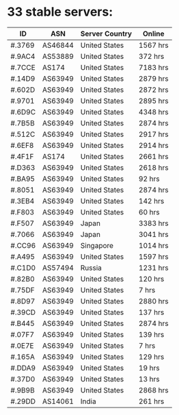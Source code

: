 # 33 stable servers:

| ID | ASN | Server Country | Online |
| ------ | ------ | ------ | ------ |
| #.3769 | AS46844 | United States | 1567 hrs |
| #.9AC4 | AS53889 | United States | 372 hrs |
| #.7CCE | AS174 | United States | 7183 hrs |
| #.14D9 | AS63949 | United States | 2879 hrs |
| #.602D | AS63949 | United States | 2872 hrs |
| #.9701 | AS63949 | United States | 2895 hrs |
| #.6D9C | AS63949 | United States | 4348 hrs |
| #.7B5B | AS63949 | United States | 2874 hrs |
| #.512C | AS63949 | United States | 2917 hrs |
| #.6EF8 | AS63949 | United States | 2914 hrs |
| #.4F1F | AS174 | United States | 2661 hrs |
| #.D363 | AS63949 | United States | 2618 hrs |
| #.BA95 | AS63949 | United States | 92 hrs |
| #.8051 | AS63949 | United States | 2874 hrs |
| #.3EB4 | AS63949 | United States | 142 hrs |
| #.F803 | AS63949 | United States | 60 hrs |
| #.F507 | AS63949 | Japan | 3383 hrs |
| #.7066 | AS63949 | Japan | 3041 hrs |
| #.CC96 | AS63949 | Singapore | 1014 hrs |
| #.A495 | AS63949 | United States | 1597 hrs |
| #.C1D0 | AS57494 | Russia | 1231 hrs |
| #.82B0 | AS63949 | United States | 120 hrs |
| #.75DF | AS63949 | United States | 7 hrs |
| #.8D97 | AS63949 | United States | 2880 hrs |
| #.39CD | AS63949 | United States | 137 hrs |
| #.B445 | AS63949 | United States | 2874 hrs |
| #.07F7 | AS63949 | United States | 139 hrs |
| #.0E7E | AS63949 | United States | 7 hrs |
| #.165A | AS63949 | United States | 129 hrs |
| #.DDA9 | AS63949 | United States | 19 hrs |
| #.37D0 | AS63949 | United States | 13 hrs |
| #.9B9B | AS63949 | United States | 2868 hrs |
| #.29DD | AS14061 | India | 261 hrs |


